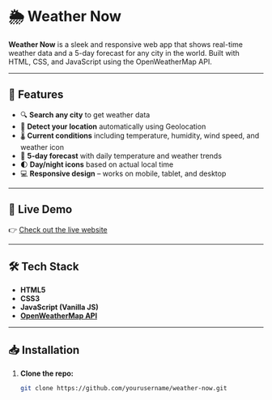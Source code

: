 # 🌦️ Weather Now

**Weather Now** is a sleek and responsive web app that shows real-time weather data and a 5-day forecast for any city in the world. Built with HTML, CSS, and JavaScript using the OpenWeatherMap API.


---

## 🌟 Features

- 🔍 **Search any city** to get weather data
- 📍 **Detect your location** automatically using Geolocation
- 🌡️ **Current conditions** including temperature, humidity, wind speed, and weather icon
- 📅 **5-day forecast** with daily temperature and weather trends
- 🌓 **Day/night icons** based on actual local time
- 💻 **Responsive design** – works on mobile, tablet, and desktop

---

## 🚀 Live Demo

👉 [Check out the live website](https://Upaldey.github.io/weather-now/)

---

## 🛠️ Tech Stack

- **HTML5**
- **CSS3**
- **JavaScript (Vanilla JS)**
- **[OpenWeatherMap API](https://openweathermap.org/api)**

---

## 📥 Installation

1. **Clone the repo:**
   ```bash
   git clone https://github.com/yourusername/weather-now.git
   ```
